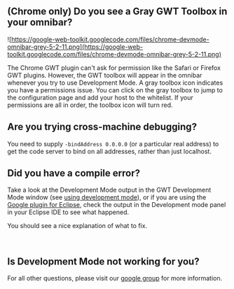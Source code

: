 ## (Chrome only) Do you see a Gray GWT Toolbox in your omnibar?

![https://google-web-toolkit.googlecode.com/files/chrome-devmode-omnibar-grey-5-2-11.png](https://google-web-toolkit.googlecode.com/files/chrome-devmode-omnibar-grey-5-2-11.png)

The Chrome GWT plugin can't ask for permission like the Safari or Firefox GWT plugins. However, the GWT toolbox will appear in the omnibar whenever you try to use Development Mode. A gray toolbox icon indicates you have a permissions issue. You can click on the gray toolbox to jump to the configuration page and add your host to the whitelist. If your permissions are all in order, the toolbox icon will turn red.

## Are you trying cross-machine debugging?

You need to supply `-bindAddress 0.0.0.0` (or a particular real address) to get the code server to bind on all addresses, rather than just localhost.

## Did you have a compile error?

Take a look at the Development Mode output in the GWT Development Mode window (see <a href='http://www.gwtproject.org/doc/latest/DevGuideCompilingAndDebugging.html#DevGuideDevMode'>using development mode</a>), or if you are using the <a href='https://developers.google.com/eclipse/docs/running_and_debugging_2_0'>Google plugin for Eclipse</a>, check the output in the Development mode panel in your Eclipse IDE to see what happened.

You should see a nice explanation of what to fix.

<br />

## Is Development Mode not working for you?

For all other questions, please visit our <a href='https://groups.google.com/d/forum/google-web-toolkit'>google group</a> for more information.
